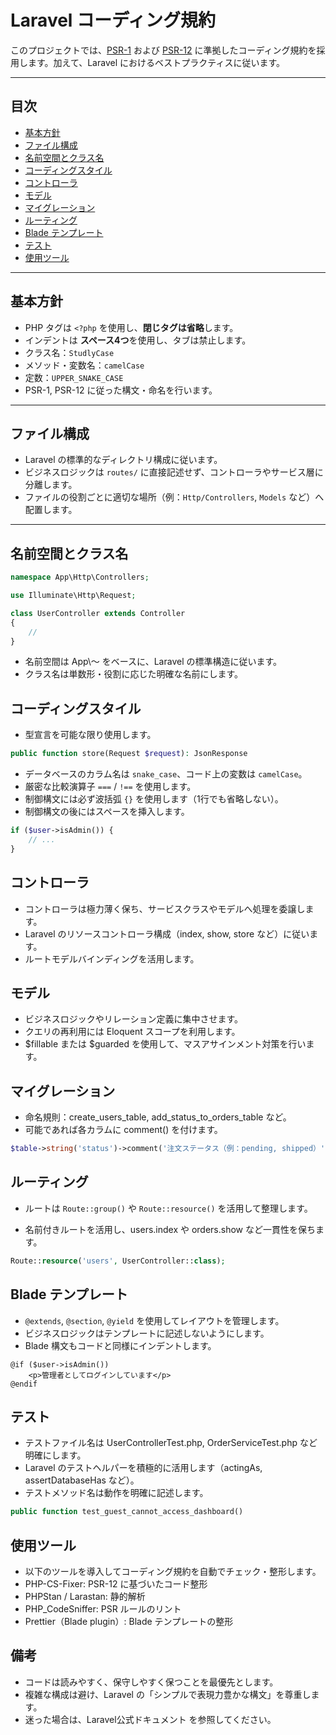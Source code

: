 # Laravel コーディング規約

このプロジェクトでは、[PSR-1](https://www.php-fig.org/psr/psr-1/) および [PSR-12](https://www.php-fig.org/psr/psr-12/) に準拠したコーディング規約を採用します。加えて、Laravel におけるベストプラクティスに従います。

---

## 目次

- [基本方針](#基本方針)
- [ファイル構成](#ファイル構成)
- [名前空間とクラス名](#名前空間とクラス名)
- [コーディングスタイル](#コーディングスタイル)
- [コントローラ](#コントローラ)
- [モデル](#モデル)
- [マイグレーション](#マイグレーション)
- [ルーティング](#ルーティング)
- [Blade テンプレート](#blade-テンプレート)
- [テスト](#テスト)
- [使用ツール](#使用ツール)

---

## 基本方針

- PHP タグは `<?php` を使用し、**閉じタグは省略**します。
- インデントは **スペース4つ**を使用し、タブは禁止します。
- クラス名：`StudlyCase`
- メソッド・変数名：`camelCase`
- 定数：`UPPER_SNAKE_CASE`
- PSR-1, PSR-12 に従った構文・命名を行います。

---

## ファイル構成

- Laravel の標準的なディレクトリ構成に従います。
- ビジネスロジックは `routes/` に直接記述せず、コントローラやサービス層に分離します。
- ファイルの役割ごとに適切な場所（例：`Http/Controllers`, `Models` など）へ配置します。

---

## 名前空間とクラス名

```php
namespace App\Http\Controllers;

use Illuminate\Http\Request;

class UserController extends Controller
{
    //
}
```

- 名前空間は App\〜 をベースに、Laravel の標準構造に従います。
- クラス名は単数形・役割に応じた明確な名前にします。

## コーディングスタイル

- 型宣言を可能な限り使用します。

```php
public function store(Request $request): JsonResponse
```

- データベースのカラム名は `snake_case`、コード上の変数は `camelCase`。
- 厳密な比較演算子 `===` / `!==` を使用します。
- 制御構文には必ず波括弧 `{}` を使用します（1行でも省略しない）。
- 制御構文の後にはスペースを挿入します。

```php
if ($user->isAdmin()) {
    // ...
}
```

## コントローラ

- コントローラは極力薄く保ち、サービスクラスやモデルへ処理を委譲します。
- Laravel のリソースコントローラ構成（index, show, store など）に従います。
- ルートモデルバインディングを活用します。

## モデル

- ビジネスロジックやリレーション定義に集中させます。
- クエリの再利用には Eloquent スコープを利用します。
- $fillable または $guarded を使用して、マスアサインメント対策を行います。

## マイグレーション

- 命名規則：create_users_table, add_status_to_orders_table など。
- 可能であれば各カラムに comment() を付けます。

```php
$table->string('status')->comment('注文ステータス（例：pending, shipped）');
```

## ルーティング

- ルートは `Route::group()` や `Route::resource()` を活用して整理します。

- 名前付きルートを活用し、users.index や orders.show など一貫性を保ちます。

```php
Route::resource('users', UserController::class);
```

## Blade テンプレート

- `@extends`, `@section`, `@yield` を使用してレイアウトを管理します。
- ビジネスロジックはテンプレートに記述しないようにします。
- Blade 構文もコードと同様にインデントします。

```blade
@if ($user->isAdmin())
    <p>管理者としてログインしています</p>
@endif
```

## テスト

- テストファイル名は UserControllerTest.php, OrderServiceTest.php など明確にします。
- Laravel のテストヘルパーを積極的に活用します（actingAs, assertDatabaseHas など）。
- テストメソッド名は動作を明確に記述します。

```php
public function test_guest_cannot_access_dashboard()
```

## 使用ツール

- 以下のツールを導入してコーディング規約を自動でチェック・整形します。
- PHP-CS-Fixer: PSR-12 に基づいたコード整形
- PHPStan / Larastan: 静的解析
- PHP_CodeSniffer: PSR ルールのリント
- Prettier（Blade plugin）: Blade テンプレートの整形

## 備考

- コードは読みやすく、保守しやすく保つことを最優先とします。
- 複雑な構成は避け、Laravel の「シンプルで表現力豊かな構文」を尊重します。
- 迷った場合は、Laravel公式ドキュメント を参照してください。
